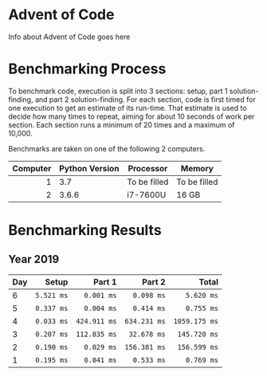 # Advent of Code

Info about Advent of Code goes here

# Benchmarking Process

To benchmark code, execution is split into 3 sections: setup, part 1 solution-finding, and part 2 solution-finding. For each section, code is first timed for one execution to get an estimate of its run-time. That estimate is used to decide how many times to repeat, aiming for about 10 seconds of work per section. Each section runs a minimum of 20 times and a maximum of 10,000.

Benchmarks are taken on one of the following 2 computers.

|Computer|Python Version|Processor|Memory|
|---:|---|---|---|
|1|3.7|To be filled|To be filled|
|2|3.6.6|i7-7600U|16 GB|

# Benchmarking Results

## Year 2019
|Day|Setup|Part 1|Part 2| Total|
|:---|---:|---:|---:|---:|
| 6|`5.521 ms`|`0.001 ms`|`0.098 ms`|`5.620 ms`|
| 5|`0.337 ms`|`0.004 ms`|`0.414 ms`|`0.755 ms`|
| 4|`0.033 ms`|`424.911 ms`|`634.231 ms`|`1059.175 ms`|
| 3|`0.207 ms`|`112.835 ms`|`32.678 ms`|`145.720 ms`|
| 2|`0.190 ms`|`0.029 ms`|`156.381 ms`|`156.599 ms`|
| 1|`0.195 ms`|`0.041 ms`|`0.533 ms`|`0.769 ms`|

